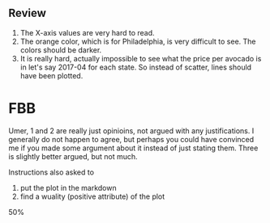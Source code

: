 ## Review
1. The X-axis values are very hard to read.
2. The orange color, which is for Philadelphia, is very difficult to see. The colors should be darker.
3. It is really hard, actually impossible to see what the price per avocado is in let's say 2017-04 for each state. 
So instead of scatter, lines should have been plotted.

# FBB 
Umer, 1 and 2 are really just opinioins, not argued with any justifications. I generally do not happen to agree, but perhaps you could have convinced me if you made some argument about it instead of just stating them. Three is slightly better argued, but not much. 

Instructions also asked to 
1) put the plot in the markdown
2) find a wuality (positive attribute) of the plot

50%

